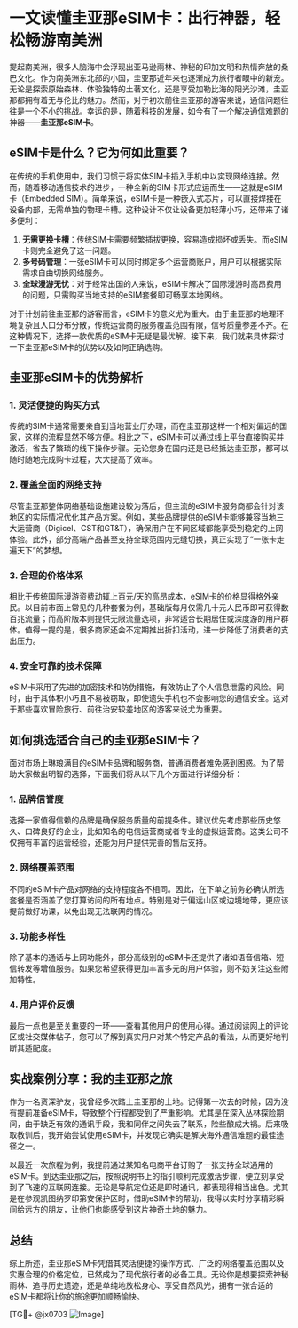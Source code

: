 # 一文读懂圭亚那eSIM卡：出行神器，轻松畅游南美洲

提起南美洲，很多人脑海中会浮现出亚马逊雨林、神秘的印加文明和热情奔放的桑巴文化。作为南美洲东北部的小国，圭亚那近年来也逐渐成为旅行者眼中的新宠。无论是探索原始森林、体验独特的土著文化，还是享受加勒比海的阳光沙滩，圭亚那都拥有着无与伦比的魅力。然而，对于初次前往圭亚那的游客来说，通信问题往往是一个不小的挑战。幸运的是，随着科技的发展，如今有了一个解决通信难题的神器——**圭亚那eSIM卡**。

## eSIM卡是什么？它为何如此重要？

在传统的手机使用中，我们习惯于将实体SIM卡插入手机中以实现网络连接。然而，随着移动通信技术的进步，一种全新的SIM卡形式应运而生——这就是eSIM卡（Embedded SIM）。简单来说，eSIM卡是一种嵌入式芯片，可以直接焊接在设备内部，无需单独的物理卡槽。这种设计不仅让设备更加轻薄小巧，还带来了诸多便利：

1. **无需更换卡槽**：传统SIM卡需要频繁插拔更换，容易造成损坏或丢失。而eSIM卡则完全避免了这一问题。
2. **多号码管理**：一张eSIM卡可以同时绑定多个运营商账户，用户可以根据实际需求自由切换网络服务。
3. **全球漫游无忧**：对于经常出国的人来说，eSIM卡解决了国际漫游时高昂费用的问题，只需购买当地支持的eSIM套餐即可畅享本地网络。

对于计划前往圭亚那的游客而言，eSIM卡的意义尤为重大。由于圭亚那的地理环境复杂且人口分布分散，传统运营商的服务覆盖范围有限，信号质量参差不齐。在这种情况下，选择一款优质的eSIM卡无疑是最优解。接下来，我们就来具体探讨一下圭亚那eSIM卡的优势以及如何正确选购。

## 圭亚那eSIM卡的优势解析

### 1. 灵活便捷的购买方式
传统的SIM卡通常需要亲自到当地营业厅办理，而在圭亚那这样一个相对偏远的国家，这样的流程显然不够方便。相比之下，eSIM卡可以通过线上平台直接购买并激活，省去了繁琐的线下操作步骤。无论您身在国内还是已经抵达圭亚那，都可以随时随地完成购卡过程，大大提高了效率。

### 2. 覆盖全面的网络支持
尽管圭亚那整体网络基础设施建设较为落后，但主流的eSIM卡服务商都会针对该地区的实际情况优化其产品方案。例如，某些品牌提供的eSIM卡能够兼容当地三大运营商（Digicel、CST和GT&T），确保用户在不同区域都能享受到稳定的上网体验。此外，部分高端产品甚至支持全球范围内无缝切换，真正实现了“一张卡走遍天下”的梦想。

### 3. 合理的价格体系
相比于传统国际漫游资费动辄上百元/天的高昂成本，eSIM卡的价格显得格外亲民。以目前市面上常见的几种套餐为例，基础版每月仅需几十元人民币即可获得数百兆流量；而高阶版本则提供无限流量选项，非常适合长期居住或深度游的用户群体。值得一提的是，很多商家还会不定期推出折扣活动，进一步降低了消费者的支出压力。

### 4. 安全可靠的技术保障
eSIM卡采用了先进的加密技术和防伪措施，有效防止了个人信息泄露的风险。同时，由于其体积小巧且不易被窃取，即使遗失手机也不会影响您的通信安全。这对于那些喜欢冒险旅行、前往治安较差地区的游客来说尤为重要。

## 如何挑选适合自己的圭亚那eSIM卡？

面对市场上琳琅满目的eSIM卡品牌和服务商，普通消费者难免感到困惑。为了帮助大家做出明智的选择，下面我们将从以下几个方面进行详细分析：

### 1. 品牌信誉度
选择一家值得信赖的品牌是确保服务质量的前提条件。建议优先考虑那些历史悠久、口碑良好的企业，比如知名的电信运营商或者专业的虚拟运营商。这类公司不仅拥有丰富的运营经验，还能为用户提供完善的售后支持。

### 2. 网络覆盖范围
不同的eSIM卡产品对网络的支持程度各不相同。因此，在下单之前务必确认所选套餐是否涵盖了您打算访问的所有地点。特别是对于偏远山区或边境地带，更应该提前做好功课，以免出现无法联网的情况。

### 3. 功能多样性
除了基本的通话与上网功能外，部分高级别的eSIM卡还提供了诸如语音信箱、短信转发等增值服务。如果您希望获得更加丰富多元的用户体验，则不妨关注这些附加特性。

### 4. 用户评价反馈
最后一点也是至关重要的一环——查看其他用户的使用心得。通过阅读网上的评论区或社交媒体帖子，您可以了解到真实用户对某个特定产品的看法，从而更好地判断其适配度。

## 实战案例分享：我的圭亚那之旅

作为一名资深驴友，我曾经多次踏上圭亚那的土地。记得第一次去的时候，因为没有提前准备eSIM卡，导致整个行程都受到了严重影响。尤其是在深入丛林探险期间，由于缺乏有效的通讯手段，我和同伴之间失去了联系，险些酿成大祸。后来吸取教训后，我开始尝试使用eSIM卡，并发现它确实是解决海外通信难题的最佳途径之一。

以最近一次旅程为例，我提前通过某知名电商平台订购了一张支持全球通用的eSIM卡。到达圭亚那之后，按照说明书上的指引顺利完成激活步骤，便立刻享受到了飞速的互联网连接。无论是导航定位还是即时通讯，都表现得相当出色。尤其是在参观凯图纳罗印第安保护区时，借助eSIM卡的帮助，我得以实时分享精彩瞬间给远方的朋友，让他们也能感受到这片神奇土地的魅力。

## 总结

综上所述，圭亚那eSIM卡凭借其灵活便捷的操作方式、广泛的网络覆盖范围以及实惠合理的价格定位，已然成为了现代旅行者的必备工具。无论你是想要探索神秘雨林、追寻历史遗迹，还是单纯地放松身心、享受自然风光，拥有一张合适的eSIM卡都将让你的旅途更加顺畅愉快。

[TG💪+ @jx0703 ![Image](https://github.com/user-attachments/assets/dbca1d08-cadb-493c-b0ec-ad6f7a83f270)]